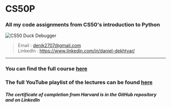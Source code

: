 # CS50P
### All my code assignments from CS50's introduction to Python
![CS50 Duck Debugger](https://cs50.gallerycdn.vsassets.io/extensions/cs50/ddb50/1.1.2/1691002683906/Microsoft.VisualStudio.Services.Icons.Default)

> Email : denik2707@gmail.com  
> LinkedIn : https://www.linkedin.com/in/daniel-dekhtyar/
---
### You can find the full course [here](https://cs50.harvard.edu/python/2022/)

### The full YouTube playlist of the lectures can be found [here](https://www.youtube.com/playlist?list=PLhQjrBD2T3817j24-GogXmWqO5Q5vYy0V)

#### *The certificate of completion from Harvard is in the GitHub repository and on LinkedIn*